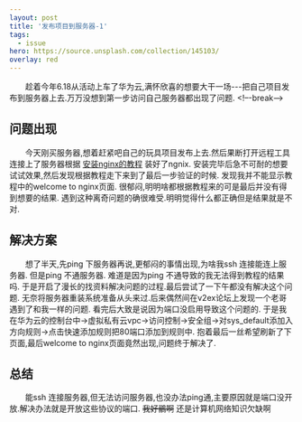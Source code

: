 ```yaml
---
layout: post
title: '发布项目到服务器-1'
tags:
  - issue
hero: https://source.unsplash.com/collection/145103/
overlay: red
---
```

&emsp;&emsp;趁着今年6.18从活动上车了华为云,满怀欣喜的想要大干一场---把自己项目发布到服务器上去.万万没想到第一步访问自己服务器都出现了问题.
<!–-break-–>
## 问题出现
&emsp;&emsp;今天刚买服务器,想着赶紧吧自己的玩具项目发布上去.然后果断打开远程工具连接上了服务器根据
[安装nginx的教程](https://www.digitalocean.com/community/tutorials/how-to-install-nginx-on-ubuntu-18-04) 装好了ngnix.
安装完毕后急不可耐的想要试试效果,然后发现根据教程走下来到了最后一步验证的时候.
发现我并不能显示教程中的welcome to nginx页面.
很郁闷,明明啥都根据教程来的可是最后并没有得到想要的结果.
遇到这种离奇问题的确很难受.明明觉得什么都正确但是结果就是不对.

## 解决方案
&emsp;&emsp;想了半天,先ping 下服务器再说,更郁闷的事情出现,为啥我ssh 连接能连上服务器.
但是ping 不通服务器. 难道是因为ping 不通导致的我无法得到教程的结果吗.
于是开启了漫长的找资料解决问题的过程.最后尝试了一下午都没有解决这个问题.
无奈将服务器重装系统准备从头来过.后来偶然间在v2ex论坛上发现一个老哥遇到了和我一样的问题.
看完后大致是说因为端口没启用导致这个问题的.
于是我在华为云的控制台中->虚拟私有云vpc->访问控制->安全组->对sys_default添加入方向规则->点击快速添加规则把80端口添加到规则中.
抱着最后一丝希望刷新了下页面,最后welcome to nginx页面竟然出现,问题终于解决了.

## 总结
&emsp;&emsp;能ssh 连接服务器,但无法访问服务器,也没办法ping通,主要原因就是端口没开放.解决办法就是开放这些协议的端口.
 ~~我好鶸啊~~ 还是计算机网络知识欠缺啊
